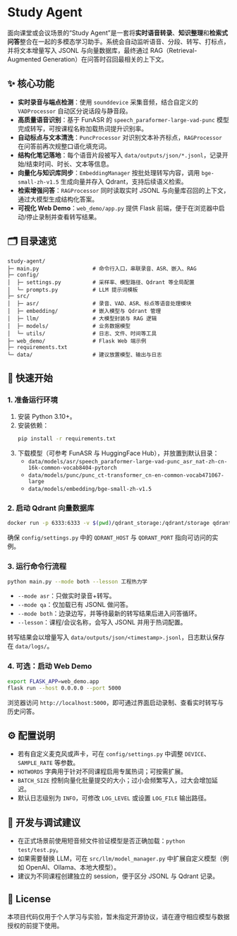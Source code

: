 # Study Agent

面向课堂或会议场景的“Study Agent”是一套将**实时语音转录**、**知识整理**和**检索式问答**整合在一起的多模态学习助手。系统会自动监听语音、分段、转写、打标点，并将文本增量写入 JSONL 与向量数据库，最终通过 RAG（Retrieval-Augmented Generation）在问答时召回最相关的上下文。

## ✨ 核心功能
- **实时录音与端点检测**：使用 `sounddevice` 采集音频，结合自定义的 `VADProcessor` 自动区分说话段与静音段。
- **高质量语音识别**：基于 FunASR 的 `speech_paraformer-large-vad-punc` 模型完成转写，可按课程名称加载热词提升识别率。
- **自动标点与文本清洗**：`PuncProcessor` 对识别文本补齐标点，`RAGProcessor` 在问答前再次规整口语化填充词。
- **结构化笔记落地**：每个语音片段被写入 `data/outputs/json/*.jsonl`，记录开始/结束时间、时长、文本等信息。
- **向量化与知识库同步**：`EmbeddingManager` 按批处理转写内容，调用 `bge-small-zh-v1.5` 生成向量并存入 Qdrant，支持后续语义检索。
- **检索增强问答**：`RAGProcessor` 同时读取实时 JSONL 与向量库召回的上下文，通过大模型生成结构化答案。
- **可视化 Web Demo**：`web_demo/app.py` 提供 Flask 前端，便于在浏览器中启动/停止录制并查看转写结果。

## 🗂️ 目录速览
```
study-agent/
├─ main.py                 # 命令行入口，串联录音、ASR、嵌入、RAG
├─ config/
│  ├─ settings.py          # 采样率、模型路径、Qdrant 等全局配置
│  └─ prompts.py           # LLM 提示词模板
├─ src/
│  ├─ asr/                 # 录音、VAD、ASR、标点等语音处理模块
│  ├─ embedding/           # 嵌入模型与 Qdrant 管理
│  ├─ llm/                 # 大模型封装与 RAG 逻辑
│  ├─ models/              # 业务数据模型
│  └─ utils/               # 日志、文件、时间等工具
├─ web_demo/               # Flask Web 端示例
├─ requirements.txt
└─ data/                   # 建议放置模型、输出与日志
```

## 🚀 快速开始
### 1. 准备运行环境
1. 安装 Python 3.10+。
2. 安装依赖：
   ```bash
   pip install -r requirements.txt
   ```
3. 下载模型（可参考 FunASR 与 HuggingFace Hub），并放置到默认目录：
   - `data/models/asr/speech_paraformer-large-vad-punc_asr_nat-zh-cn-16k-common-vocab8404-pytorch`
   - `data/models/punc/punc_ct-transformer_cn-en-common-vocab471067-large`
   - `data/models/embedding/bge-small-zh-v1.5`

### 2. 启动 Qdrant 向量数据库
```bash
docker run -p 6333:6333 -v $(pwd)/qdrant_storage:/qdrant/storage qdrant/qdrant
```
确保 `config/settings.py` 中的 `QDRANT_HOST` 与 `QDRANT_PORT` 指向可访问的实例。

### 3. 运行命令行流程
```bash
python main.py --mode both --lesson 工程热力学
```
- `--mode asr`：只做实时录音+转写。
- `--mode qa`：仅加载已有 JSONL 做问答。
- `--mode both`：边录边写，并等待最新的转写结果后进入问答循环。
- `--lesson`：课程/会议名称，会写入 JSONL 并用于热词配置。

转写结果会以增量写入 `data/outputs/json/<timestamp>.jsonl`，日志默认保存在 `data/logs/`。

### 4. 可选：启动 Web Demo
```bash
export FLASK_APP=web_demo.app
flask run --host 0.0.0.0 --port 5000
```
浏览器访问 `http://localhost:5000`，即可通过界面启动录制、查看实时转写与历史问答。

## ⚙️ 配置说明
- 若有自定义麦克风或声卡，可在 `config/settings.py` 中调整 `DEVICE`、`SAMPLE_RATE` 等参数。
- `HOTWORDS` 字典用于针对不同课程启用专属热词；可按需扩展。
- `BATCH_SIZE` 控制向量化批量提交的大小；过小会频繁写入，过大会增加延迟。
- 默认日志级别为 `INFO`，可修改 `LOG_LEVEL` 或设置 `LOG_FILE` 输出路径。

## 🧪 开发与调试建议
- 在正式场景前使用短音频文件验证模型是否正确加载：`python test/test.py`。
- 如果需要替换 LLM，可在 `src/llm/model_manager.py` 中扩展自定义模型（例如 OpenAI、Ollama、本地大模型）。
- 建议为不同课程创建独立的 session，便于区分 JSONL 与 Qdrant 记录。

## 📄 License
本项目代码仅用于个人学习与实验，暂未指定开源协议，请在遵守相应模型与数据授权的前提下使用。